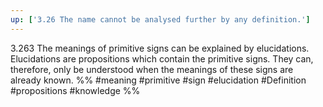 ```yaml
---
up: ['3.26 The name cannot be analysed further by any definition.']
---
```

3.263 The meanings of primitive signs can be explained by elucidations. Elucidations are propositions which contain the primitive signs. They can, therefore, only be understood when the meanings of these signs are already known.
%%
#meaning #primitive #sign #elucidation #Definition #propositions #knowledge %%